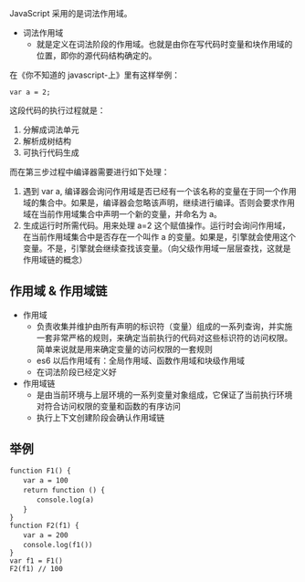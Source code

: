 JavaScript 采用的是词法作用域。

- 词法作用域
  - 就是定义在词法阶段的作用域。也就是由你在写代码时变量和块作用域的位置，即你的源代码结构确定的。

在《你不知道的 javascript-上》里有这样举例：

```
var a = 2;
```

这段代码的执行过程就是：

1. 分解成词法单元
2. 解析成树结构
3. 可执行代码生成

而在第三步过程中编译器需要进行如下处理：

1. 遇到 var a, 编译器会询问作用域是否已经有一个该名称的变量在于同一个作用域的集合中。如果是，编译器会忽略该声明，继续进行编译。否则会要求作用域在当前作用域集合中声明一个新的变量，并命名为 a。
2. 生成运行时所需代码。用来处理 a=2 这个赋值操作。运行时会询问作用域，在当前作用域集合中是否存在一个叫作 a 的变量。如果是，引擎就会使用这个变量。不是，引擎就会继续查找该变量。（向父级作用域一层层查找，这就是作用域链的概念）

## 作用域 & 作用域链

- 作用域
  - 负责收集并维护由所有声明的标识符（变量）组成的一系列查询，并实施一套非常严格的规则，来确定当前执行的代码对这些标识符的访问权限。简单来说就是用来确定变量的访问权限的一套规则
  - es6 以后作用域有：全局作用域、函数作用域和块级作用域
  - 在词法阶段已经定义好
- 作用域链
  - 是由当前环境与上层环境的一系列变量对象组成，它保证了当前执行环境对符合访问权限的变量和函数的有序访问
  - 执行上下文创建阶段会确认作用域链

## 举例

```
function F1() {
　　var a = 100
　　return function () {
　　　　console.log(a)
　　}
}
function F2(f1) {
　　var a = 200
　　console.log(f1())
}
var f1 = F1()
F2(f1) // 100
```
